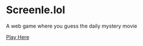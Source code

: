 # Screenle.lol

A web game where you guess the daily mystery movie

[Play Here](https://screenle.lol)
